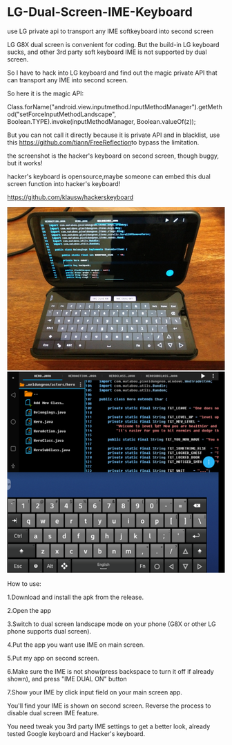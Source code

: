 # LG-Dual-Screen-IME-Keyboard
use LG private api to transport any IME softkeyboard into second screen

LG G8X dual screen is convenient for coding. But the build-in LG keyboard sucks, and other 3rd party soft keyboard IME is not supported by dual screen.

So I have to hack into LG keyboard and find out the magic private API that can transport any IME into second screen.

So here it is the magic API:

Class.forName("android.view.inputmethod.InputMethodManager").getMethod("setForceInputMethodLandscape", Boolean.TYPE).invoke(inputMethodManager, Boolean.valueOf(z));

But you can not call it directly because it is private API and in blacklist, use this ​https://github.com/tiann/FreeReflection​​​ to bypass the limitation.

the screenshot is the hacker's keyboard on second screen, though buggy, but it works!

hacker's keyboard is opensource,maybe someone can embed this dual screen function into hacker's keyboard!

https://github.com/klausw/hackerskeyboard

![alt text](https://github.com/NoviaDroid/LG-Dual-Screen-IME-Keyboard/blob/main/screenshot.jpg?raw=true)
![alt text](https://github.com/NoviaDroid/LG-Dual-Screen-IME-Keyboard/blob/main/full.png?raw=true)
 
How to use:


1.Download and install the apk from the release.

2.Open the app

3.Switch to dual screen landscape mode on your phone (G8X or other LG phone supports dual screen).

4.Put the app you want use IME on main screen.

5.Put my app on second screen.

6.Make sure the IME is not show(press backspace to turn it off if already shown), and press "IME DUAL ON" button

7.Show your IME by click input field on your main screen app.


You'll find your IME is shown on second screen. Reverse the process to disable dual screen IME feature.

You need tweak you 3rd party IME settings to get a better look, already tested Google keyboard and Hacker's keyboard.
